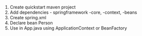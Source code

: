 1. Create quickstart maven project
2. Add dependencies - springframework -core, -context, -beans
3. Create spring.xml
4. Declare bean Person
5. Use in App.java using ApplicationContext or BeanFactory